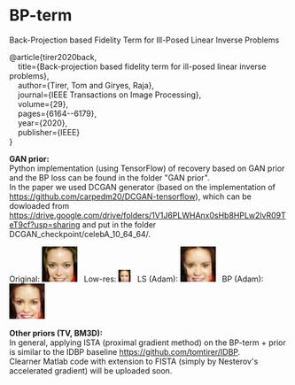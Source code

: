 # BP-term
Back-Projection based Fidelity Term for Ill-Posed Linear Inverse Problems

@article{tirer2020back,  
  &nbsp; &nbsp; title={Back-projection based fidelity term for ill-posed linear inverse problems},  
  &nbsp; &nbsp; author={Tirer, Tom and Giryes, Raja},  
  &nbsp; &nbsp; journal={IEEE Transactions on Image Processing},  
  &nbsp; &nbsp; volume={29},  
  &nbsp; &nbsp; pages={6164--6179},  
  &nbsp; &nbsp; year={2020},  
  &nbsp; &nbsp; publisher={IEEE}  
}

**GAN prior:**  
Python implementation (using TensorFlow) of recovery based on GAN prior and the BP loss can be found in the folder "GAN prior".  
In the paper we used DCGAN generator (based on the implementation of https://github.com/carpedm20/DCGAN-tensorflow), which can be dowloaded from
https://drive.google.com/drive/folders/1V1J6PLWHAnx0sHb8HPLw2lvR09TeT9cf?usp=sharing
and put in the folder DCGAN_checkpoint/celebA_10_64_64/.

Original: <img src="/GAN%20prior/results/SR/202587_X0.png"> &nbsp;
Low-res: <img src="/GAN%20prior/results/SR/202587_Y.png"> &nbsp;
LS (Adam): <img src="/GAN%20prior/results/SR/202587_LS.png"> &nbsp;
BP (Adam): <img src="/GAN%20prior/results/SR/202587_BP.png">

**Other priors (TV, BM3D):**  
In general, applying ISTA (proximal gradient method) on the BP-term + prior is similar to the IDBP baseline https://github.com/tomtirer/IDBP.  
Clearner Matlab code with extension to FISTA (simply by Nesterov's accelerated gradient) will be uploaded soon.
